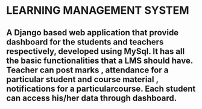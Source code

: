 # LEARNING MANAGEMENT SYSTEM
## A Django based web application that provide dashboard for the students and teachers respectively, developed using MySql. It has all the basic functionalities that a LMS should have. Teacher can post marks , attendance for a particular student and course material , notifications for a particularcourse. Each student can access his/her data through dashboard.
